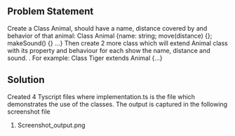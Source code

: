 ## Problem Statement
Create a Class Animal, should have a name, distance covered by and behavior
of that animal:
Class Animal {name: string; move(distance) {}; makeSound() {} ...}
Then create 2 more class which will extend Animal class with its property and behaviour
for each show the name, distance and sound.
. For example:
Class Tiger extends Animal {...}

## Solution
Created 4 Tyscript files where implementation.ts is the file which demonstrates the use of the classes. The output is captured in the following screenshot file
1. Screenshot_output.png
